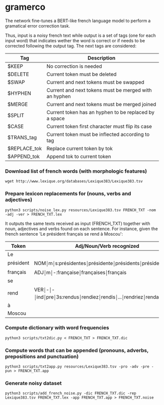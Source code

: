 # gramerco

The network fine-tunes a BERT-like french language model to perform a gramatical error correction task.

Thus, input is a noisy french text while output is a set of tags (one for each input word) that indicates wether the word is correct or if needs to be corrected following the output tag. The next tags are considered:

Tag          | Description
-------------|------------
$KEEP        | No correction is needed
$DELETE      | Current token must be deleted
$SWAP        | Current and next tokens must be swapped
$HYPHEN      | Current and next tokens must be merged with an hyphen
$MERGE       | Current and next tokens must be merged joined
$SPLIT       | Current token has an hyphen to be replaced by a space
$CASE        | Current token first character must flip its case
$TRANS_tag   | Current token must be inflected according to tag
$REPLACE_tok | Replace current token by tok
$APPEND_tok  | Append tok to current token

### Download list of french words (with morphologic features)
`wget http://www.lexique.org/databases/Lexique383/Lexique383.tsv`

### Prepare lexicon replacements for (nouns, verbs and adjectives)
`python3 scripts/noise_lex.py resources/Lexique383.tsv FRENCH_TXT -nom -adj -ver > FRENCH_TXT.lex`

It outputs the same texts received as input (FRENCH_TXT) together with noun, adjectives and verbs found on each sentence. For instance, given the french sentence 'Le président français se rend à Moscou':

Token | Adj/Noun/Verb recognized
------|-------
Le    |
président | NOM￨m￨s:présidentes￨présidente￨présidents￨président
français | ADJ￨m￨-:française￨françaises￨français
se | 
rend | VER￨-￨-￨ind￨pre￨3s:rendus￨rendiez￨rendis￨...￨rendriez￨rendaient￨rend
à | 
Moscou | 

### Compute dictionary with word frequencies
`python3 scripts/txt2dic.py < FRENCH_TXT > FRENCH_TXT.dic`

### Compute words that can be appended (pronouns, adverbs, prepositions and punctuation)
`python3 scripts/txt2app.py resources/Lexique383.tsv -pro -adv -pre -pun > FRENCH_TXT.app`

### Generate noisy dataset
```
python3 scripts/add_french_noise.py -dic FRENCH_TXT.dic -rep Lexique383.tsv FRENCH_TXT.lex -app FRENCH_TXT.app > FRENCH_TXT.noise
```
